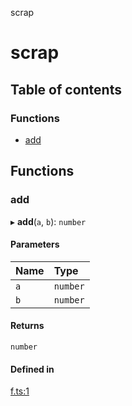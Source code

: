 scrap

# scrap

## Table of contents

### Functions

- [add](README.md#add)

## Functions

### add

▸ **add**(`a`, `b`): `number`

#### Parameters

| Name | Type     |
| :--- | :------- |
| `a`  | `number` |
| `b`  | `number` |

#### Returns

`number`

#### Defined in

[f.ts:1](https://github.com/ozum/scrap/blob/2522024/src/f.ts#L1)
